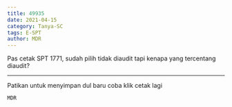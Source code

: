 ```yaml
---
title: 49935
date: 2021-04-15
category: Tanya-SC
tags: E-SPT
author: MDR
---
```


Pas cetak SPT 1771, sudah pilih tidak diaudit tapi kenapa yang tercentang diaudit?

---

Patikan untuk menyimpan dul baru coba klik cetak lagi

`MDR`
